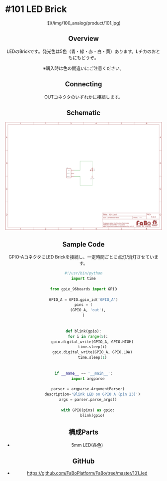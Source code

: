 # #101 LED Brick

<center>![](/img/100_analog/product/101.jpg)
<!--COLORME-->

## Overview
LEDのBrickです。発光色は5色（青・緑・赤・白・黄）あります。Lチカのおともにもどうぞ。

※購入時は色の間違いにご注意ください。

## Connecting

OUTコネクタのいずれかに接続します。

## Schematic
![](/img/100_analog/schematic/101_led.png)

## Sample Code

GPIO-AコネクタにLED Brickを接続し、一定時間ごとに点灯/消灯させています。

```Python
#!/usr/bin/python
import time

from gpio_96boards import GPIO

GPIO_A = GPIO.gpio_id('GPIO_A')
pins = (
    (GPIO_A, 'out'),
)


def blink(gpio):
    for i in range(5):
        gpio.digital_write(GPIO_A, GPIO.HIGH)
        time.sleep(i)
        gpio.digital_write(GPIO_A, GPIO.LOW)
        time.sleep(1)


if __name__ == '__main__':
    import argparse

    parser = argparse.ArgumentParser(
        description='Blink LED on GPIO A (pin 23)')
    args = parser.parse_args()

    with GPIO(pins) as gpio:
        blink(gpio)
```

## 構成Parts
- 5mm LED(各色)

## GitHub
- https://github.com/FaBoPlatform/FaBo/tree/master/101_led
